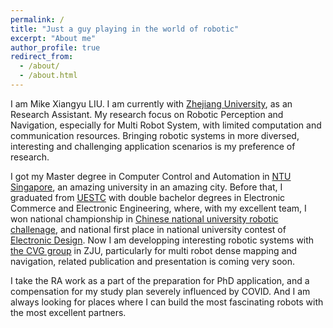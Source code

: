 ```yaml
---
permalink: /
title: "Just a guy playing in the world of robotic"
excerpt: "About me"
author_profile: true
redirect_from: 
  - /about/
  - /about.html
---
```


I am Mike Xiangyu LIU. I am currently with [Zhejiang University](http://www.zju.edu.cn/english/), as an Research Assistant. My research focus on Robotic Perception and Navigation, especially for Multi Robot System, with limited computation and communication resources. Bringing robotic systems in more diversed, interesting and challenging application scenarios is my preference of research.

I got my Master degree in Computer Control and Automation in [NTU Singapore](www.ntu.edu.sg), an amazing university in an amazing city. Before that, I graduated from [UESTC](www.uestc.edu.cn) with double bachelor degrees in Electronic Commerce and Electronic Engineering, where, with my excellent team, I won national championship in [Chinese national university robotic challenage](www.robomaster.com), and national first place in national university contest of [Electronic Design](http://www.nuedc-training.com.cn/). Now I am developping interesting robotic systems with [the CVG group](http://www.zjucvg.net/) in ZJU, particularly for multi robot dense mapping and navigation, related publication and presentation is coming very soon.

I take the RA work as a part of the preparation for PhD application, and a compensation for my study plan severely influenced by COVID. And I am always looking for places where I can build the most fascinating robots with the most excellent partners.
